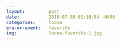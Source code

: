 ```yaml
---
layout:         post
date:           2018-07-30 01:10:54 -0400
categories:     loona
era-or-event:   favorite
img:            loona-favorite-1.jpg
---
```

